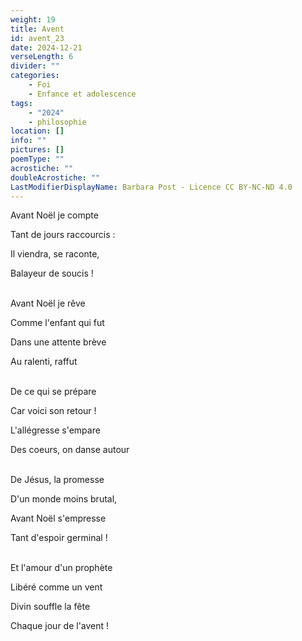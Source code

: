 ```yaml
---
weight: 19
title: Avent
id: avent_23
date: 2024-12-21
verseLength: 6
divider: ""
categories:
    - Foi
    - Enfance et adolescence
tags:
    - "2024"
    - philosophie
location: []
info: ""
pictures: []
poemType: ""
acrostiche: ""
doubleAcrostiche: ""
LastModifierDisplayName: Barbara Post - Licence CC BY-NC-ND 4.0
---
```

Avant Noël je compte

Tant de jours raccourcis :

Il viendra, se raconte,

Balayeur de soucis !

 \
Avant Noël je rêve

Comme l'enfant qui fut

Dans une attente brève

Au ralenti, raffut

 \
De ce qui se prépare

Car voici son retour !

L'allégresse s'empare

Des coeurs, on danse autour

 \
De Jésus, la promesse

D'un monde moins brutal, 

Avant Noël s'empresse

Tant d'espoir germinal !

 \
Et l'amour d'un prophète

Libéré comme un vent

Divin souffle la fête

Chaque jour de l'avent !
